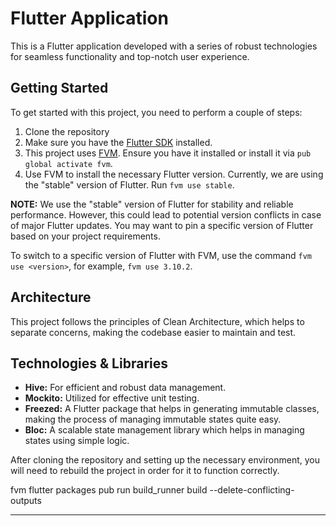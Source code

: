# Flutter Application

This is a Flutter application developed with a series of robust technologies for seamless functionality and top-notch user experience.

## Getting Started

To get started with this project, you need to perform a couple of steps:

1. Clone the repository
2. Make sure you have the [Flutter SDK](https://flutter.dev/docs/get-started/install) installed.
3. This project uses [FVM](https://fvm.app/). Ensure you have it installed or install it via `pub global activate fvm`.
4. Use FVM to install the necessary Flutter version. Currently, we are using the "stable" version of Flutter. Run `fvm use stable`.

**NOTE:** We use the "stable" version of Flutter for stability and reliable performance. However, this could lead to potential version conflicts in case of major Flutter updates. You may want to pin a specific version of Flutter based on your project requirements.

To switch to a specific version of Flutter with FVM, use the command `fvm use <version>`, for example, `fvm use 3.10.2`.


## Architecture

This project follows the principles of Clean Architecture, which helps to separate concerns, making the codebase easier to maintain and test.

## Technologies & Libraries

- **Hive:** For efficient and robust data management.
- **Mockito:** Utilized for effective unit testing.
- **Freezed:** A Flutter package that helps in generating immutable classes, making the process of managing immutable states quite easy.
- **Bloc:** A scalable state management library which helps in managing states using simple logic.

After cloning the repository and setting up the necessary environment, you will need to rebuild the project in order for it to function correctly. 

fvm flutter packages pub run build_runner build --delete-conflicting-outputs

---
